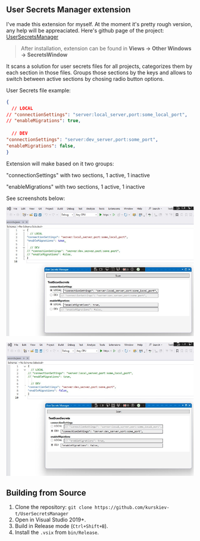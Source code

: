 ## User Secrets Manager extension

I've made this extension for myself. At the moment it's pretty rough version, any help will be appreaciated.
Here's github page of the project:
[UserSecretsManager](https://github.com/kurskiev-t/UserSecretsManager)

> After installation, extension can be found in **Views -> Other Windows -> SecretsWindow**

It scans a solution for user secrets files for all projects, categorizes them by each section in those files. Groups those sections by the keys and allows to switch between active sections by chosing radio button options.

User Secrets file example:
```json
{
  // LOCAL
// "connectionSettings": "server:local_server,port:some_local_port",
// "enableMigrations": true,

  // DEV
"connectionSettings": "server:dev_server,port:some_port",
"enableMigrations": false,
}

```
Extension will make based on it two groups:

"connectionSettings" with two sections, 1 active, 1 inactive

"enableMigrations" with two sections, 1 active, 1 inactive

See screenshots below:

![Screenshot 1](1.jpg)

![Screenshot 2](2.jpg)

## Building from Source
1. Clone the repository: `git clone https://github.com/kurskiev-t/UserSecretsManager`
2. Open in Visual Studio 2019+.
3. Build in Release mode (`Ctrl+Shift+B`).
4. Install the `.vsix` from `bin/Release`.
